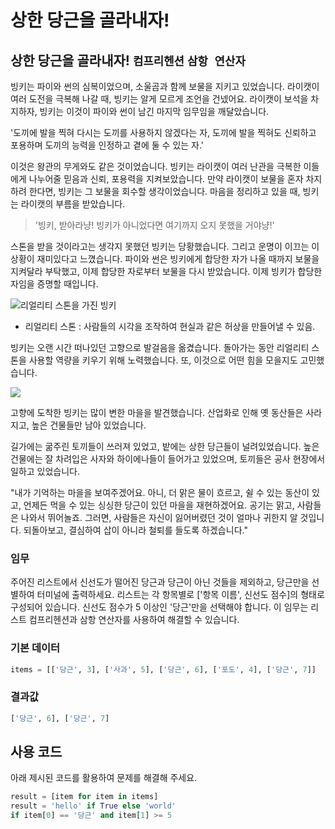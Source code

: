 # 상한 당근을 골라내자!

## 상한 당근을 골라내자! `컴프리헨션` `삼항 연산자`

빙키는 파이와 썬의 심복이었으며, 소울곰과 함께 보물을 지키고 있었습니다. 라이캣이 여러 도전을 극복해 나갈 때, 빙키는 알게 모르게 조언을 건넸어요. 라이캣이 보석을 차지하자, 빙키는 이것이 파이와 썬이 남긴 마지막 임무임을 깨달았습니다.

'도끼에 발을 찍혀 다시는 도끼를 사용하지 않겠다는 자, 도끼에 발을 찍혀도 신뢰하고 포용하며 도끼의 능력을 인정하고 곁에 둘 수 있는 자.'

이것은 왕관의 무게와도 같은 것이었습니다. 빙키는 라이캣이 여러 난관을 극복한 이들에게 나누어줄 믿음과 신뢰, 포용력을 지켜보았습니다. 만약 라이캣이 보물을 혼자 차지하려 한다면, 빙키는 그 보물을 회수할 생각이었습니다. 마음을 정리하고 있을 때, 빙키는 라이캣의 부름을 받았습니다. 

> '빙키, 받아라냥! 빙키가 아니었다면 여기까지 오지 못했을 거야냥!'

스톤을 받을 것이라고는 생각지 못했던 빙키는 당황했습니다. 그리고 운명이 이끄는 이 상황이 재미있다고 느꼈습니다. 파이와 썬은 빙키에게 합당한 자가 나올 때까지 보물을 지켜달라 부탁했고, 이제 합당한 자로부터 보물을 다시 받았습니다. 이제 빙키가 합당한 자임을 증명할 때입니다.

![리얼리티 스톤을 가진 빙키](./18_1.jpg)

* 리얼리티 스톤 : 사람들의 시각을 조작하여 현실과 같은 허상을 만들어낼 수 있음.

빙키는 오랜 시간 떠나있던 고향으로 발걸음을 옮겼습니다. 돌아가는 동안 리얼리티 스톤을 사용할 역량을 키우기 위해 노력했습니다. 또, 이것으로 어떤 힘을 모을지도 고민했습니다.

![](./18_2.jpg)

고향에 도착한 빙키는 많이 변한 마을을 발견했습니다. 산업화로 인해 옛 동산들은 사라지고, 높은 건물들만 남아 있었습니다.

길가에는 굶주린 토끼들이 쓰러져 있었고, 밭에는 상한 당근들이 널려있었습니다. 높은 건물에는 잘 차려입은 사자와 하이에나들이 들어가고 있었으며, 토끼들은 공사 현장에서 일하고 있었습니다.

"내가 기억하는 마을을 보여주겠어요. 아니, 더 맑은 물이 흐르고, 쉴 수 있는 동산이 있고, 언제든 먹을 수 있는 싱싱한 당근이 있던 마을을 재현하겠어요. 공기는 맑고, 사람들은 나와서 뛰어놀죠. 그러면, 사람들은 자신이 잃어버렸던 것이 얼마나 귀한지 알 것입니다. 되돌아보고, 결심하여 삽이 아니라 철퇴를 들도록 하겠습니다."

### 임무
주어진 리스트에서 신선도가 떨어진 당근과 당근이 아닌 것들을 제외하고, 당근만을 선별하여 터미널에 출력하세요. 리스트는 각 항목별로 ['항목 이름', 신선도 점수]의 형태로 구성되어 있습니다. 신선도 점수가 5 이상인 '당근'만을 선택해야 합니다. 이 임무는 리스트 컴프리헨션과 삼항 연산자를 사용하여 해결할 수 있습니다.

### 기본 데이터
```python
items = [['당근', 3], ['사과', 5], ['당근', 6], ['포도', 4], ['당근', 7]]
```

### 결과값
```python
['당근', 6], ['당근', 7]
```

## 사용 코드
아래 제시된 코드를 활용하여 문제를 해결해 주세요.

```python
result = [item for item in items]
result = 'hello' if True else 'world'
if item[0] == '당근' and item[1] >= 5
```